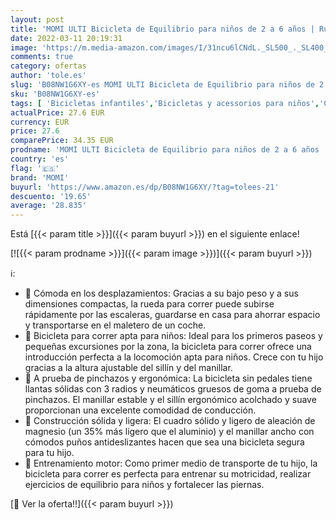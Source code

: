 ```yaml
---
layout: post
title: 'MOMI ULTI Bicicleta de Equilibrio para niños de 2 a 6 años | Ruedas de Goma antipinchazos | Marco de aleación Ligera de magnesio | Altura del sillín y del Manillar Regulables  Peso 3 kg | Turquesa'
date: 2022-03-11 20:19:31
image: 'https://m.media-amazon.com/images/I/31ncu6lCNdL._SL500_._SL400_.jpg'
comments: true
category: ofertas
author: 'tole.es'
slug: 'B08NW1G6XY-es MOMI ULTI Bicicleta de Equilibrio para niños de 2 a 6 años...'
sku: 'B08NW1G6XY-es'
tags: [ 'Bicicletas infantiles','Bicicletas y acessorios para niños','Ciclismo','Deportes y aire libre','Ropa y equipo para deportes','bicicleta','momi', ]
actualPrice: 27.6 EUR
currency: EUR
price: 27.6
comparePrice: 34.35 EUR
prodname: 'MOMI ULTI Bicicleta de Equilibrio para niños de 2 a 6 años | Ruedas de Goma antipinchazos | Marco de aleación Ligera de magnesio | Altura del sillín y del Manillar Regulables  Peso 3 kg | Turquesa'
country: 'es'
flag: '🇪🇸'
brand: 'MOMI'
buyurl: 'https://www.amazon.es/dp/B08NW1G6XY/?tag=tolees-21'
descuento: '19.65'
average: '28.835'
---
```


Está [{{< param title >}}]({{< param buyurl >}}) en el siguiente enlace!

[![{{< param prodname >}}]({{< param image >}})]({{< param buyurl >}})

ℹ️:

- 👶 Cómoda en los desplazamientos: Gracias a su bajo peso y a sus dimensiones compactas, la rueda para correr puede subirse rápidamente por las escaleras, guardarse en casa para ahorrar espacio y transportarse en el maletero de un coche.
- 👶 Bicicleta para correr apta para niños: Ideal para los primeros paseos y pequeñas excursiones por la zona, la bicicleta para correr ofrece una introducción perfecta a la locomoción apta para niños. Crece con tu hijo gracias a la altura ajustable del sillín y del manillar.
- 👶 A prueba de pinchazos y ergonómica: La bicicleta sin pedales tiene llantas sólidas con 3 radios y neumáticos gruesos de goma a prueba de pinchazos. El manillar estable y el sillín ergonómico acolchado y suave proporcionan una excelente comodidad de conducción.
- 👶 Construcción sólida y ligera: El cuadro sólido y ligero de aleación de magnesio (un 35% más ligero que el aluminio) y el manillar ancho con cómodos puños antideslizantes hacen que sea una bicicleta segura para tu hijo.
- 👶 Entrenamiento motor: Como primer medio de transporte de tu hijo, la bicicleta para correr es perfecta para entrenar su motricidad, realizar ejercicios de equilibrio para niños y fortalecer las piernas.

[🛒 Ver la oferta!!]({{< param buyurl >}})
